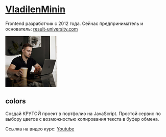 # [VladilenMinin](https://www.youtube.com/@VladilenMinin)
Frontend разработчик с 2012 года. Сейчас предприниматель и основатель: [result-university.com](https://result-university.com/)

![logo](data/vladilenMininLogo.jpg)


## colors
Создай КРУТОЙ проект в портфолио на JavaScript. Простой сервис по выбору цветов с возможностью копирования текста в буфер обмена.

Ссылка на видео курс: [Youtube](https://www.youtube.com/watch?v=OaNICHKM5KM&list=PLgZLkhmkUbsW-SlAbSFAiqSnmpbmDNpD7&index=4)
